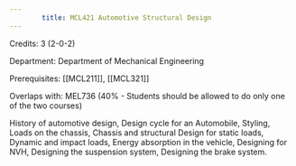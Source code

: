 ```yaml
---
        title: MCL421 Automotive Structural Design
---
```

Credits: 3 (2-0-2)

Department: Department of Mechanical Engineering

Prerequisites: [[MCL211]], [[MCL321]]

Overlaps with: MEL736 (40% - Students should be allowed to do only one of the two courses)

History of automotive design, Design cycle for an Automobile, Styling, Loads on the chassis, Chassis and structural Design for static loads, Dynamic and impact loads, Energy absorption in the vehicle, Designing for NVH, Designing the suspension system, Designing the brake system.